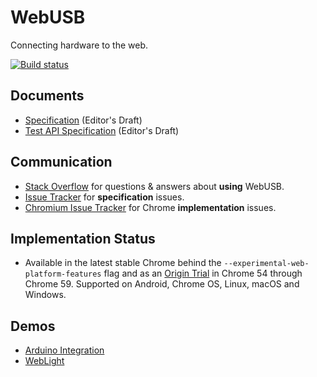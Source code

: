 WebUSB
======

Connecting hardware to the web.

[![Build status](https://travis-ci.org/WICG/webusb.svg?branch=master)](https://travis-ci.org/WICG/webusb?branch=master)

Documents
---------

* [Specification](https://wicg.github.io/webusb/) (Editor's Draft)
* [Test API Specification](https://wicg.github.io/webusb/test/) (Editor's Draft)

Communication
-------------

* [Stack Overflow](https://stackoverflow.com/questions/tagged/webusb) for questions & answers about **using** WebUSB.
* [Issue Tracker](https://github.com/wicg/webusb/issues) for **specification** issues.
* [Chromium Issue Tracker](https://bugs.chromium.org/p/chromium/issues/list?q=component%3ABlink>USB) for Chrome **implementation** issues.

Implementation Status
---------------------

* Available in the latest stable Chrome behind the
  `--experimental-web-platform-features` flag and as an
  [Origin Trial](https://bit.ly/OriginTrialSignup) in Chrome 54 through
  Chrome 59. Supported on Android, Chrome OS, Linux, macOS and Windows.

Demos
----

* [Arduino Integration](https://github.com/webusb/arduino/)
* [WebLight](https://github.com/sowbug/weblight)
